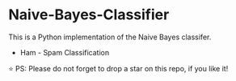# Naive-Bayes-Classifier<br>
This is a Python implementation of the Naive Bayes classifer. <br>

- Ham - Spam Classification

⭐ PS: Please do not forget to drop a star on this repo, if you like it!

